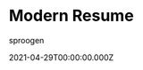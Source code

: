 ---
title: Modern Resume
github: https://github.com/sproogen/modern-resume-theme
demo: https://sproogen.github.io/modern-resume-theme/
license: MIT
author: sproogen
author_link: ''
author_twitter: ''
date: 2021-04-29T00:00:00.000Z
ssg:
  - Jekyll
cms: null
css: null
category:
  - Portfolio
description: A modern static resume template and theme. Powered by Jekyll and GitHub pages.
draft: true
publish_date: '2018-06-04T23:09:47Z'
update_date: '2022-01-17T12:34:30Z'
github_star: 1403
github_fork: 894
---